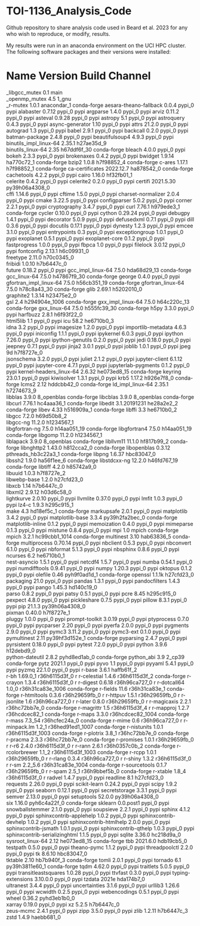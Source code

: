 # TOI-1136_Analysis_Code
Github repository to share analysis code used in Beard et al. 2023 for any who wish to reproduce, or modify, results.


My results were run in an anaconda environment on the UCI HPC cluster. The following software packages and their versions were installed:


# Name                    Version                   Build  Channel
_libgcc_mutex             0.1                        main  
_openmp_mutex             4.5                       1_gnu  
_r-mutex                  1.0.1               anacondar_1    conda-forge
aesara-theano-fallback    0.0.4                    pypi_0    pypi
alabaster                 0.7.12                   pypi_0    pypi
argparse                  1.4.0                    pypi_0    pypi
arviz                     0.11.2                   pypi_0    pypi
asteval                   0.9.28                   pypi_0    pypi
astropy                   5.1                      pypi_0    pypi
astroquery                0.4.3                    pypi_0    pypi
async-generator           1.10                     pypi_0    pypi
attrs                     21.2.0                   pypi_0    pypi
autograd                  1.3                      pypi_0    pypi
babel                     2.9.1                    pypi_0    pypi
backcall                  0.2.0                    pypi_0    pypi
batman-package            2.4.8                    pypi_0    pypi
beautifulsoup4            4.9.3                    pypi_0    pypi
binutils_impl_linux-64    2.35.1               h27ae35d_9  
binutils_linux-64         2.35                h67ddf6f_30    conda-forge
bleach                    4.0.0                    pypi_0    pypi
bokeh                     2.3.3                    pypi_0    pypi
brokenaxes                0.4.2                    pypi_0    pypi
bwidget                   1.9.14               ha770c72_1    conda-forge
bzip2                     1.0.8                h7f98852_4    conda-forge
c-ares                    1.17.1               h7f98852_1    conda-forge
ca-certificates           2022.12.7            ha878542_0    conda-forge
cachetools                4.2.2                    pypi_0    pypi
cairo                     1.16.0               hf32fb01_1  
celerite                  0.4.2                    pypi_0    pypi
celerite2                 0.2.0                    pypi_0    pypi
certifi                   2021.5.30        py39h06a4308_0  
cffi                      1.14.6                   pypi_0    pypi
cftime                    1.5.0                    pypi_0    pypi
charset-normalizer        2.0.4                    pypi_0    pypi
cmake                     3.22.5                   pypi_0    pypi
configparser              5.0.2                    pypi_0    pypi
corner                    2.2.1                    pypi_0    pypi
cryptography              3.4.7                    pypi_0    pypi
curl                      7.76.1               h979ede3_1    conda-forge
cycler                    0.10.0                   pypi_0    pypi
cython                    0.29.24                  pypi_0    pypi
debugpy                   1.4.1                    pypi_0    pypi
decorator                 5.0.9                    pypi_0    pypi
defusedxml                0.7.1                    pypi_0    pypi
dill                      0.3.6                    pypi_0    pypi
docutils                  0.17.1                   pypi_0    pypi
dynesty                   1.2.3                    pypi_0    pypi
emcee                     3.1.0                    pypi_0    pypi
entrypoints               0.3                      pypi_0    pypi
exceptiongroup            1.0.1                    pypi_0    pypi
exoplanet                 0.5.1                    pypi_0    pypi
exoplanet-core            0.1.2                    pypi_0    pypi
fastprogress              1.0.0                    pypi_0    pypi
fbpca                     1.0                      pypi_0    pypi
filelock                  3.0.12                   pypi_0    pypi
fontconfig                2.13.1               h6c09931_0  
freetype                  2.11.0               h70c0345_0  
fribidi                   1.0.10               h7b6447c_0  
future                    0.18.2                   pypi_0    pypi
gcc_impl_linux-64         7.5.0               hda68d29_13    conda-forge
gcc_linux-64              7.5.0               h47867f9_30    conda-forge
george                    0.4.0                    pypi_0    pypi
gfortran_impl_linux-64    7.5.0               h56cb351_19    conda-forge
gfortran_linux-64         7.5.0               h78c8a43_30    conda-forge
glib                      2.69.1               h5202010_0  
graphite2                 1.3.14               h23475e2_0  
gsl                       2.4               h294904e_1006    conda-forge
gxx_impl_linux-64         7.5.0               h64c220c_13    conda-forge
gxx_linux-64              7.5.0               h555fc39_30    conda-forge
h5py                      3.3.0                    pypi_0    pypi
harfbuzz                  2.8.1                h6f93f22_0  
html5lib                  1.1                      pypi_0    pypi
icu                       58.2                 he6710b0_3  
idna                      3.2                      pypi_0    pypi
imagesize                 1.2.0                    pypi_0    pypi
importlib-metadata        4.6.3                    pypi_0    pypi
iniconfig                 1.1.1                    pypi_0    pypi
ipykernel                 6.0.3                    pypi_0    pypi
ipython                   7.26.0                   pypi_0    pypi
ipython-genutils          0.2.0                    pypi_0    pypi
jedi                      0.18.0                   pypi_0    pypi
jeepney                   0.7.1                    pypi_0    pypi
jinja2                    3.0.1                    pypi_0    pypi
joblib                    1.0.1                    pypi_0    pypi
jpeg                      9d                   h7f8727e_0  
jsonschema                3.2.0                    pypi_0    pypi
juliet                    2.1.2                    pypi_0    pypi
jupyter-client            6.1.12                   pypi_0    pypi
jupyter-core              4.7.1                    pypi_0    pypi
jupyterlab-pygments       0.1.2                    pypi_0    pypi
kernel-headers_linux-64   2.6.32              he073ed8_15    conda-forge
keyring                   23.0.1                   pypi_0    pypi
kiwisolver                1.3.1                    pypi_0    pypi
krb5                      1.17.2               h926e7f8_0    conda-forge
lcms2                     2.12                 hddcbb42_0    conda-forge
ld_impl_linux-64          2.35.1               h7274673_9  
libblas                   3.9.0                8_openblas    conda-forge
libcblas                  3.9.0                8_openblas    conda-forge
libcurl                   7.76.1               hc4aaa36_1    conda-forge
libedit                   3.1.20191231         he28a2e2_2    conda-forge
libev                     4.33                 h516909a_1    conda-forge
libffi                    3.3                  he6710b0_2  
libgcc                    7.2.0                h69d50b8_2  
libgcc-ng                 11.2.0               h1234567_1  
libgfortran-ng            7.5.0               h14aa051_19    conda-forge
libgfortran4              7.5.0               h14aa051_19    conda-forge
libgomp                   11.2.0               h1234567_1  
liblapack                 3.9.0                8_openblas    conda-forge
libllvm11                 11.1.0               hf817b99_2    conda-forge
libnghttp2                1.43.0               h812cca2_0    conda-forge
libopenblas               0.3.12          pthreads_hb3c22a3_1    conda-forge
libpng                    1.6.37               hbc83047_0  
libssh2                   1.9.0                ha56f1ee_6    conda-forge
libstdcxx-ng              12.2.0              h46fd767_19    conda-forge
libtiff                   4.2.0                h85742a9_0  
libuuid                   1.0.3                h7f8727e_2  
libwebp-base              1.2.0                h27cfd23_0  
libxcb                    1.14                 h7b6447c_0  
libxml2                   2.9.12               h03d6c58_0  
lightkurve                2.0.10                   pypi_0    pypi
llvmlite                  0.37.0                   pypi_0    pypi
lmfit                     1.0.3                    pypi_0    pypi
lz4-c                     1.9.3                h295c915_1  
make                      4.3                  hd18ef5c_1    conda-forge
markupsafe                2.0.1                    pypi_0    pypi
matplotlib                3.4.2                    pypi_0    pypi
matplotlib-base           3.3.4            py39h2fa2bec_0    conda-forge
matplotlib-inline         0.1.2                    pypi_0    pypi
memoization               0.4.0                    pypi_0    pypi
mimeparse                 0.1.3                    pypi_0    pypi
mistune                   0.8.4                    pypi_0    pypi
mpi                       1.0                       mpich    conda-forge
mpich                     3.2.1             hc99cbb1_1014    conda-forge
multinest                 3.10                 hab63836_5    conda-forge
multiprocess              0.70.14                  pypi_0    pypi
nbclient                  0.5.3                    pypi_0    pypi
nbconvert                 6.1.0                    pypi_0    pypi
nbformat                  5.1.3                    pypi_0    pypi
nbsphinx                  0.8.6                    pypi_0    pypi
ncurses                   6.2                  he6710b0_1  
nest-asyncio              1.5.1                    pypi_0    pypi
netcdf4                   1.5.7                    pypi_0    pypi
numba                     0.54.1                   pypi_0    pypi
numdifftools              0.9.41                   pypi_0    pypi
numpy                     1.20.3                   pypi_0    pypi
oktopus                   0.1.2                    pypi_0    pypi
olefile                   0.46               pyh9f0ad1d_1    conda-forge
openssl                   1.1.1k               h27cfd23_0  
packaging                 21.0                     pypi_0    pypi
pandas                    1.3.1                    pypi_0    pypi
pandocfilters             1.4.3                    pypi_0    pypi
pango                     1.45.3               hd140c19_0  
parso                     0.8.2                    pypi_0    pypi
patsy                     0.5.1                    pypi_0    pypi
pcre                      8.45                 h295c915_0  
pexpect                   4.8.0                    pypi_0    pypi
pickleshare               0.7.5                    pypi_0    pypi
pillow                    8.3.1                    pypi_0    pypi
pip                       21.1.3           py39h06a4308_0  
pixman                    0.40.0               h7f8727e_1  
pluggy                    1.0.0                    pypi_0    pypi
prompt-toolkit            3.0.19                   pypi_0    pypi
ptyprocess                0.7.0                    pypi_0    pypi
pycparser                 2.20                     pypi_0    pypi
pyerfa                    2.0.0                    pypi_0    pypi
pygments                  2.9.0                    pypi_0    pypi
pymc3                     3.11.2                   pypi_0    pypi
pymc3-ext                 0.1.0                    pypi_0    pypi
pymultinest               2.11             py39hf3d152e_1    conda-forge
pyparsing                 2.4.7                    pypi_0    pypi
pyrsistent                0.18.0                   pypi_0    pypi
pytest                    7.2.0                    pypi_0    pypi
python                    3.9.6                h12debd9_0  
python-dateutil           2.8.2              pyhd8ed1ab_0    conda-forge
python_abi                3.9                      2_cp39    conda-forge
pytz                      2021.1                   pypi_0    pypi
pyvo                      1.1                      pypi_0    pypi
pyyaml                    5.4.1                    pypi_0    pypi
pyzmq                     22.1.0                   pypi_0    pypi
r-base                    3.6.1                haffb61f_2  
r-bh                      1.69.0_1          r36h6115d3f_0    r
r-celestial               1.4.6             r36h6115d3f_2    conda-forge
r-crayon                  1.3.4             r36h6115d3f_0    r
r-digest                  0.6.18            r36h96ca727_0    r
r-dotcall64               1.0_0           r36h31ca83e_1006    conda-forge
r-fields                  11.6              r36h31ca83e_1    conda-forge
r-htmltools               0.3.6             r36h29659fb_0    r
r-httpuv                  1.5.1             r36h29659fb_0    r
r-jsonlite                1.6               r36h96ca727_0    r
r-later                   0.8.0             r36h29659fb_0    r
r-magicaxis               2.2.1             r36hc72bb7e_0    conda-forge
r-magrittr                1.5               r36h6115d3f_4    r
r-mapproj                 1.2.7             r36hcdcec82_1    conda-forge
r-maps                    3.3.0           r36hcdcec82_1004    conda-forge
r-mass                    7.3_54            r36hcfec24a_0    conda-forge
r-mime                    0.6               r36h96ca727_0    r
r-minpack.lm              1.2_1           r36hed91ed1_1007    conda-forge
r-nistunits               1.0.1           r36h6115d3f_1003    conda-forge
r-plotrix                 3.8_1             r36hc72bb7e_0    conda-forge
r-pracma                  2.3.3             r36hc72bb7e_0    conda-forge
r-promises                1.0.1             r36h29659fb_0    r
r-r6                      2.4.0             r36h6115d3f_0    r
r-rann                    2.6.1             r36h0357c0b_2    conda-forge
r-rcolorbrewer            1.1_2           r36h6115d3f_1003    conda-forge
r-rcpp                    1.0.1             r36h29659fb_0    r
r-rlang                   0.3.4             r36h96ca727_0    r
r-shiny                   1.3.2             r36h6115d3f_0    r
r-sm                      2.2_5.6         r36h31ca83e_1004    conda-forge
r-sourcetools             0.1.7             r36h29659fb_0    r
r-spam                    2.5_1             r36h9bbef5b_0    conda-forge
r-xtable                  1.8_4             r36h6115d3f_0    r
radvel                    1.4.7                    pypi_0    pypi
readline                  8.1                  h27cfd23_0  
requests                  2.26.0                   pypi_0    pypi
scikit-learn              0.24.2                   pypi_0    pypi
scipy                     1.9.2                    pypi_0    pypi
seaborn                   0.12.1                   pypi_0    pypi
secretstorage             3.3.1                    pypi_0    pypi
semver                    2.13.0                   pypi_0    pypi
setuptools                52.0.0           py39h06a4308_0  
six                       1.16.0             pyh6c4a22f_0    conda-forge
sklearn                   0.0.post1                pypi_0    pypi
snowballstemmer           2.1.0                    pypi_0    pypi
soupsieve                 2.2.1                    pypi_0    pypi
sphinx                    4.1.2                    pypi_0    pypi
sphinxcontrib-applehelp   1.0.2                    pypi_0    pypi
sphinxcontrib-devhelp     1.0.2                    pypi_0    pypi
sphinxcontrib-htmlhelp    2.0.0                    pypi_0    pypi
sphinxcontrib-jsmath      1.0.1                    pypi_0    pypi
sphinxcontrib-qthelp      1.0.3                    pypi_0    pypi
sphinxcontrib-serializinghtml 1.1.5                    pypi_0    pypi
sqlite                    3.36.0               hc218d9a_0  
sysroot_linux-64          2.12                he073ed8_15    conda-forge
tbb                       2021.6.0             hdb19cb5_0  
testpath                  0.5.0                    pypi_0    pypi
theano-pymc               1.1.2                    pypi_0    pypi
threadpoolctl             2.2.0                    pypi_0    pypi
tk                        8.6.10               hbc83047_0  
tktable                   2.10                 hb7b940f_3    conda-forge
tomli                     2.0.1                    pypi_0    pypi
tornado                   6.1              py39h3811e60_1    conda-forge
tqdm                      4.62.0                   pypi_0    pypi
traitlets                 5.0.5                    pypi_0    pypi
transitleastsquares       1.0.28                   pypi_0    pypi
ttvfast                   0.3.0                    pypi_0    pypi
typing-extensions         3.10.0.0                 pypi_0    pypi
tzdata                    2021e                hda174b7_0  
ultranest                 3.4.4                    pypi_0    pypi
uncertainties             3.1.6                    pypi_0    pypi
urllib3                   1.26.6                   pypi_0    pypi
wcwidth                   0.2.5                    pypi_0    pypi
webencodings              0.5.1                    pypi_0    pypi
wheel                     0.36.2             pyhd3eb1b0_0  
xarray                    0.19.0                   pypi_0    pypi
xz                        5.2.5                h7b6447c_0  
zeus-mcmc                 2.4.1                    pypi_0    pypi
zipp                      3.5.0                    pypi_0    pypi
zlib                      1.2.11               h7b6447c_3  
zstd                      1.4.9                haebb681_0  
